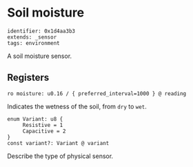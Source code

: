 # Soil moisture

    identifier: 0x1d4aa3b3
    extends: _sensor
    tags: environment

A soil moisture sensor.

## Registers

    ro moisture: u0.16 / { preferred_interval=1000 } @ reading

Indicates the wetness of the soil, from ``dry`` to ``wet``.

    enum Variant: u8 {
         Resistive = 1
         Capacitive = 2
    }
    const variant?: Variant @ variant

Describe the type of physical sensor.

